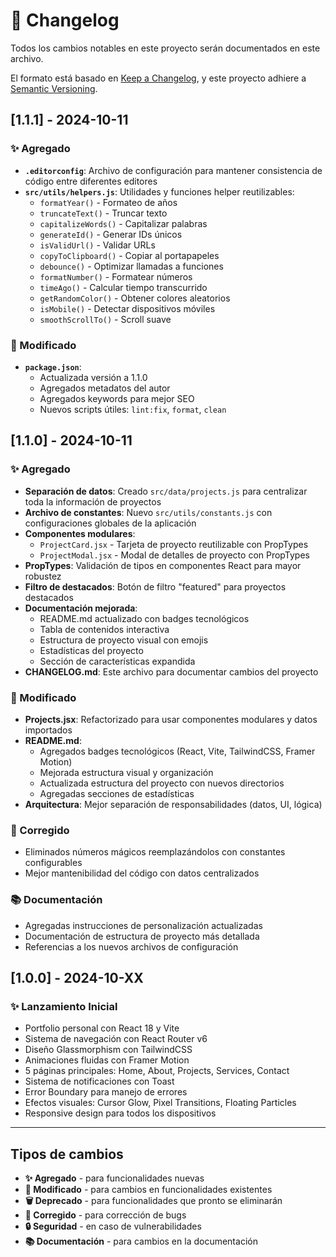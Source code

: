 # 📝 Changelog

Todos los cambios notables en este proyecto serán documentados en este archivo.

El formato está basado en [Keep a Changelog](https://keepachangelog.com/es-ES/1.0.0/),
y este proyecto adhiere a [Semantic Versioning](https://semver.org/lang/es/).

## [1.1.1] - 2024-10-11

### ✨ Agregado
- **`.editorconfig`**: Archivo de configuración para mantener consistencia de código entre diferentes editores
- **`src/utils/helpers.js`**: Utilidades y funciones helper reutilizables:
  - `formatYear()` - Formateo de años
  - `truncateText()` - Truncar texto
  - `capitalizeWords()` - Capitalizar palabras
  - `generateId()` - Generar IDs únicos
  - `isValidUrl()` - Validar URLs
  - `copyToClipboard()` - Copiar al portapapeles
  - `debounce()` - Optimizar llamadas a funciones
  - `formatNumber()` - Formatear números
  - `timeAgo()` - Calcular tiempo transcurrido
  - `getRandomColor()` - Obtener colores aleatorios
  - `isMobile()` - Detectar dispositivos móviles
  - `smoothScrollTo()` - Scroll suave

### 🔄 Modificado
- **`package.json`**: 
  - Actualizada versión a 1.1.0
  - Agregados metadatos del autor
  - Agregados keywords para mejor SEO
  - Nuevos scripts útiles: `lint:fix`, `format`, `clean`

## [1.1.0] - 2024-10-11

### ✨ Agregado
- **Separación de datos**: Creado `src/data/projects.js` para centralizar toda la información de proyectos
- **Archivo de constantes**: Nuevo `src/utils/constants.js` con configuraciones globales de la aplicación
- **Componentes modulares**: 
  - `ProjectCard.jsx` - Tarjeta de proyecto reutilizable con PropTypes
  - `ProjectModal.jsx` - Modal de detalles de proyecto con PropTypes
- **PropTypes**: Validación de tipos en componentes React para mayor robustez
- **Filtro de destacados**: Botón de filtro "featured" para proyectos destacados
- **Documentación mejorada**: 
  - README.md actualizado con badges tecnológicos
  - Tabla de contenidos interactiva
  - Estructura de proyecto visual con emojis
  - Estadísticas del proyecto
  - Sección de características expandida
- **CHANGELOG.md**: Este archivo para documentar cambios del proyecto

### 🔄 Modificado
- **Projects.jsx**: Refactorizado para usar componentes modulares y datos importados
- **README.md**: 
  - Agregados badges tecnológicos (React, Vite, TailwindCSS, Framer Motion)
  - Mejorada estructura visual y organización
  - Actualizada estructura del proyecto con nuevos directorios
  - Agregadas secciones de estadísticas
- **Arquitectura**: Mejor separación de responsabilidades (datos, UI, lógica)

### 🐛 Corregido
- Eliminados números mágicos reemplazándolos con constantes configurables
- Mejor mantenibilidad del código con datos centralizados

### 📚 Documentación
- Agregadas instrucciones de personalización actualizadas
- Documentación de estructura de proyecto más detallada
- Referencias a los nuevos archivos de configuración

## [1.0.0] - 2024-10-XX

### ✨ Lanzamiento Inicial
- Portfolio personal con React 18 y Vite
- Sistema de navegación con React Router v6
- Diseño Glassmorphism con TailwindCSS
- Animaciones fluidas con Framer Motion
- 5 páginas principales: Home, About, Projects, Services, Contact
- Sistema de notificaciones con Toast
- Error Boundary para manejo de errores
- Efectos visuales: Cursor Glow, Pixel Transitions, Floating Particles
- Responsive design para todos los dispositivos

---

## Tipos de cambios
- **✨ Agregado** - para funcionalidades nuevas
- **🔄 Modificado** - para cambios en funcionalidades existentes
- **🗑️ Deprecado** - para funcionalidades que pronto se eliminarán
- **🐛 Corregido** - para corrección de bugs
- **🔒 Seguridad** - en caso de vulnerabilidades
- **📚 Documentación** - para cambios en la documentación

